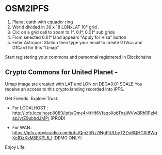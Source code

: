 # OSM2IPFS

1. Planet earth with equador ring
2. World divided in 36 x 18 LONxLAT 10° grid .
3. Clic on a grid cell to zoom to 1°, 0.1°, 0.01° sub grids
4. From selected 0.01° land appears "Apply for Visa" button
5. Enter Astroport Station then type your email to create G1Visa and G1Card for this "Umap"


Start registering your commons and personnal registrered in Blockchains

## Crypto Commons for United Planet -

Umap image are created with LAT and LON on DEG=0.01 SCALE
You receive an access to this crypto landing recorded into IPFS.

Get Friends.
Explore Trust.

* For LOCALHOST : http://ipfs.localhost:8080/ipfs/Qme4r4fHf6VfaqoXobTnzjWVwBRhRPzMazJyrZ9ubbdJMP/ (PROD)

* For WAN : https://ipfs.copylaradio.com/ipfs/QmZjtNz7iNgPiULbyT2Zyi6QHGXt8WqKo1DzKkM5EKPLfL/ (DEMO ONLY)


Enjoy Life
